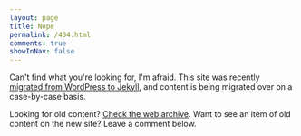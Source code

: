 ```yaml
---
layout: page
title: Nope
permalink: /404.html
comments: true
showInNav: false
---
```


Can't find what you're looking for, I'm afraid. This site was recently
  [migrated from WordPress to Jekyll](2015/07/27/switching-to-jekyll),
  and content is being migrated over on a case-by-case basis.

Looking for old content? [Check the web archive](
  http://web.archive.org/web/http://signpostmarv.name/
). Want to see an item of old content on the new site? Leave a comment below.
